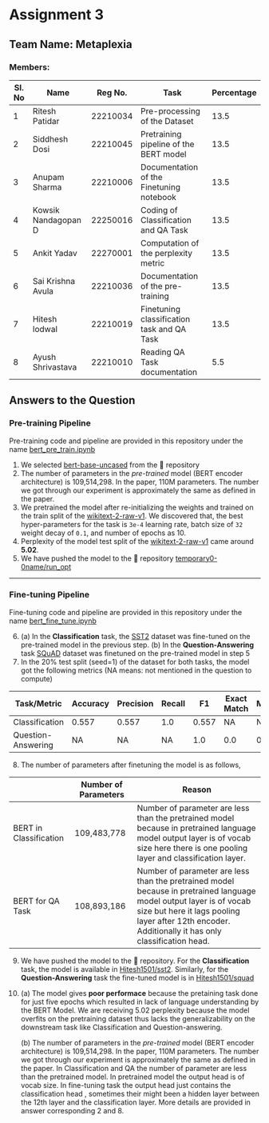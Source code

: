 # Assignment 3

## Team Name: Metaplexia
### Members: 


| Sl. No | Name                | Reg No.  | Task | Percentage |
|--------|---------------------|----------|------|-----|
| 1      | Ritesh Patidar      | 22210034 | Pre-processing of the Dataset | 13.5 |
| 2      | Siddhesh Dosi       | 22210045 | Pretraining pipeline of the BERT model |13.5|
| 3      | Anupam Sharma       | 22210006 | Documentation of the Finetuning notebook |13.5|
| 4      | Kowsik Nandagopan D | 22250016 | Coding of Classification and QA Task |13.5|
| 5      | Ankit Yadav         | 22270001 | Computation of the perplexity metric |13.5|
| 6      | Sai Krishna Avula   | 22210036 | Documentation of the pre-training |13.5|
| 7      | Hitesh lodwal       | 22210019 | Finetuning classification task and QA Task |13.5| 
| 8      | Ayush Shrivastava   | 22210010 | Reading QA Task documentation |5.5|

## Answers to the Question
### Pre-training Pipeline
Pre-training code and pipeline are provided in this repository under the name [bert_pre_train.ipynb](https://github.com/NLP613-Metaplexia/assignment3/blob/main/bert_pre_train.ipynb)
1. We selected [bert-base-uncased](https://huggingface.co/bert-base-uncased) from the 🤗 repository
2. The number of parameters in the _pre-trained_ model (BERT encoder architecture) is 109,514,298. In the paper, 110M parameters. The number we got through our experiment is approximately the same as defined in the paper.
3. We pretrained the model after re-initializing the weights and trained on the train split of the [wikitext-2-raw-v1](https://huggingface.co/datasets/wikitext/viewer/wikitext-2-raw-v1). We discovered that, the best hyper-parameters for the task is `3e-4` learning rate, batch size of `32` weight decay of `0.1`, and number of epochs as 10.
4. Perplexity of the model test split of the [wikitext-2-raw-v1](https://huggingface.co/datasets/wikitext/viewer/wikitext-2-raw-v1) came around **5.02**. 
5. We have pushed the model to the 🤗 repository [temporary0-0name/run_opt](https://huggingface.co/temporary0-0name/run_opt)
---   

### Fine-tuning Pipeline
Fine-tuning code and pipeline are provided in this repository under the name [bert_fine_tune.ipynb](https://github.com/NLP613-Metaplexia/assignment3/blob/main/bert_fine_tune.ipynb)

6. (a) In the **Classification** task, the [SST2](https://www.kaggle.com/datasets/atulanandjha/stanford-sentiment-treebank-v2-sst2) dataset was fine-tuned on the pre-trained model in the previous step.
   (b) In the **Question-Answering** task [SQuAD](https://huggingface.co/datasets/squad_v2) dataset was finetuned on the pre-trained model in step 5
7. In the 20% test split (seed=1) of the dataset for both tasks, the model got the following metrics (NA means: not mentioned in the question to compute)

   
 | **Task/Metric**    | **Accuracy** | **Precision** | **Recall** | **F1** | **Exact Match** | **METEOR** | **BLEU** | **ROUGE** |
|--------------------|--------------|---------------|------------|--------|-----------------|------------|----------|-----------|
| Classification     | 0.557        | 0.557         | 1.0        | 0.557  | NA              | NA         | NA       | NA        |
| Question-Answering | NA           | NA            | NA         |   1.0     |     0.0            |    0.02        |     0.01     |      0.12     |  


8. The number of parameters after finetuning the model is as follows,
   
|                        | **Number of Parameters** | **Reason** |
|------------------------|--------------------------|------------|
| BERT in Classification | 109,483,778              |   Number of parameter are less than the pretrained model because in pretrained language model output layer is of vocab size here there is one pooling layer and classification layer.         |
| BERT for QA Task       | 108,893,186                  |   Number of parameter are less than the pretrained model because in pretrained language model output layer is of vocab size but here it lags pooling layer after 12th encoder. Additionally it has only classification head.          |

9. We have pushed the model to the 🤗 repository. For the **Classification** task, the model is available in [Hitesh1501/sst2](https://huggingface.co/Hitesh1501/sst2). Similarly, for the **Question-Answering** task the fine-tuned model is in
 [Hitesh1501/squad](https://huggingface.co/Hitesh1501/squad)
10. (a) The model gives **poor performace** because the pretaining task done for just five epochs which resulted in lack of language understanding by the BERT Model. We are receiving 5.02 perplexity because the model overfits on the pretraining dataset thus lacks the generalizability on the downstream task like Classification and Question-answering.
    
    (b)  The number of parameters in the _pre-trained_ model (BERT encoder architecture) is 109,514,298. In the paper, 110M parameters. The number we got through our experiment is approximately the same as defined in the paper. In Classification and QA the number of parameter are less than the pretrained model. In pretrained model the output head is of vocab size. In fine-tuning task the output head just contains the classification head , sometimes their might been a hidden layer between the 12th layer and the classification layer. More details are provided in answer corresponding 2 and 8. 
